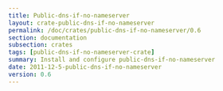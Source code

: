 ```yaml
---
title: Public-dns-if-no-nameserver
layout: crate-public-dns-if-no-nameserver
permalink: /doc/crates/public-dns-if-no-nameserver/0.6
section: documentation
subsection: crates
tags: [public-dns-if-no-nameserver-crate]
summary: Install and configure public-dns-if-no-nameserver
date: 2011-12-5-public-dns-if-no-nameserver
version: 0.6
---
```

